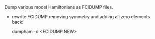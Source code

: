 Dump various model Hamiltonians as FCIDUMP files.

  *  rewrite FCIDUMP removing symmetry and adding all zero elements back:
  
        dumpham -d <FCIDUMP> <FCIDUMP.NEW>